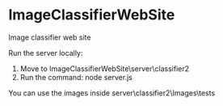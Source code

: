 # ImageClassifierWebSite
Image classifier web site

Run the server locally:
1. Move to ImageClassifierWebSite\server\classifier2
2. Run the command: node server.js


You can use the images inside server\classifier2\Images\tests